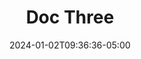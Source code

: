 ---
weight: 999
title: "Doc Three"
description: ""
icon: "article"
date: "2024-01-02T09:36:36-05:00"
lastmod: "2024-01-02T09:36:36-05:00"
draft: true
toc: true
---